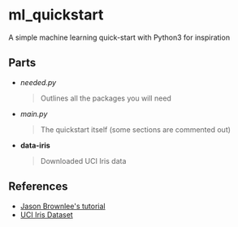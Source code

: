 # ml_quickstart
A simple machine learning quick-start with Python3 for inspiration 

## Parts
- *needed.py*
    > Outlines all the packages you will need 
- *main.py*
    > The quickstart itself (some sections are commented out)
- __data-iris__
    > Downloaded UCI Iris data

## References
- [Jason Brownlee's tutorial](https://machinelearningmastery.com/machine-learning-in-python-step-by-step/)
- [UCI Iris Dataset](https://archive.ics.uci.edu/ml/datasets/Iris)



